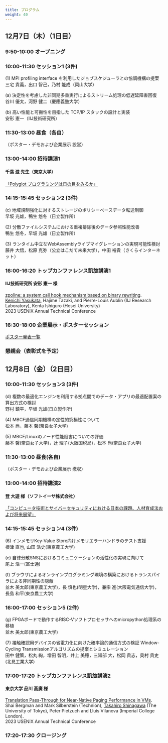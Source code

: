 ```yaml
---
title: プログラム
weight: 40
---
```


## 12月7日（木）（1日目）

### 9:50-10:00 オープニング

### 10:00-11:30 セッション1 (3件)
(1) MPI profiling interface を利用したジョブスケジューラとの協調機構の提案<br>
     三宅 貴義，出口 智己，乃村 能成（岡山大学）

(a) 決定性を考慮した非同期多重実行によるストリーム処理の低遅延障害回復<br>
     谷川 優太，河野 健二（慶應義塾大学）

(b) 高い性能と可搬性を目指した TCP/IP スタックの設計と実装<br>
     安形 憲一（IIJ技術研究所）

### 11:30-13:00 昼食（各自）

（ポスター・デモおよび企業展示 設営）

### 13:00-14:00 招待講演1

#### 千葉 滋 先生（東京大学）

[「Polyglot プログラミングは日の目をみるか」](#invite1)

###  14:15-15:45 セッション2 (3件)

(c) 地域規制強化に対するストレージのポリシーベースデータ転送制御<br>
    早坂 光雄，鴨生 悠冬（日立製作所）

(2) 分散ファイルシステムにおける重複排除後のデータ参照性能改善<br>
    鴨生 悠冬，早坂 光雄（日立製作所）

(3) ランタイム中立なWebAssemblyライブマイグレーションの実現可能性検討<br>
    藤井 大悟，松原 克弥（公立はこだて未来大学），中田 裕貴（さくらインターネット）

### 16:00-16:20 トップカンファレンス凱旋講演1

#### IIJ技術研究所 安形 憲一 様

[zpoline: a system call hook mechanism based on binary rewriting](https://www.usenix.org/conference/atc23/presentation/yasukata).<br>
<u>Kenichi Yasukata</u>, Hajime Tazaki, and Pierre-Louis Aublin (IIJ Research Laboratory), Kenta Ishiguro (Hosei University)<br>
2023 USENIX Annual Technical Conference

### 16:30-18:00 企業展示・ポスターセッション

<a href="#poster">ポスター発表一覧</a>

### 懇親会（表彰式を予定）



## 12月8日（金）（2日目）

### 10:00-11:30 セッション3 (3件)

(d) 複数の最適化エンジンを利用する拠点間でのデータ・アプリの最適配置案の算出方式の検討<br>
    野村 鎮平，早坂 光雄(日立製作所)

(4) MBCF通信同期機構の定性的究極性について<br>
    松本 尚，藤本 馨(奈良女子大学)

(5) MBCF/Linuxのノード性能阻害についての評価<br>
    藤本 馨(奈良女子大学)，辻 理子(大阪国税局)，松本 尚(奈良女子大学)

### 11:30-13:00 昼食(各自)

（ポスター・デモおよび企業展示 撤収）

### 13:00-14:00 招待講演2

#### 登 大遊 様（ソフトイーサ株式会社）

[「コンピュータ技術とサイバーセキュリティにおける日本の課題、人材育成法および将来展望」](#invite2)

### 14:15-15:45 セッション4 (3件)

(6) インメモリKey-Value Store向けメモリエラーハンドラのテスト支援<br>
     根津 直也, 山田 浩史(東京農工大学)

(e) 自律分散SNSにおけるコミュニケーションの活性化の実現に向けて<br>
     尾上 浩一(富士通)

(f) ブラウザによるオンラインプログラミング環境の構築におけるトランスパイラによる非同期性の隠蔽<br>
     並木 美太郎(東京農工大学)，長 慎也(明星大学)，兼宗 進(大阪電気通信大学)，長島 和平(東京農工大学)

### 16:00-17:00 セッション5 (2件)

(g) FPGAボードで動作するRISC-Vソフトプロセッサへのmicropython処理系の移植<br>
     並木 美太郎(東京農工大学)

(7) 接触確認用デバイスの省電力化に向けた確率論的通信方式の検証 Window-Cycling Transmissionアルゴリズムの提案とシミュレーション<br>
    田中 健策，松丸 絢，増田 智明，井上 美穂，三廻部 大，松岡 貴志，奥村 貴史(北見工業大学)


### 17:00-17:20 トップカンファレンス凱旋講演2

#### 東京大学 品川 高廣 様

[Translation Pass-Through for Near-Native Paging Performance in VMs](https://www.usenix.org/conference/atc23/presentation/bergman).<br>
Shai Bergman and Mark Silberstein (Technion), <u>Takahiro Shinagawa</u> (The University of Tokyo), Peter Pietzuch and Llu&#237;s Vilanova (Imperial College London).<br>
2023 USENIX Annual Technical Conference

###  17:20-17:30 クロージング
